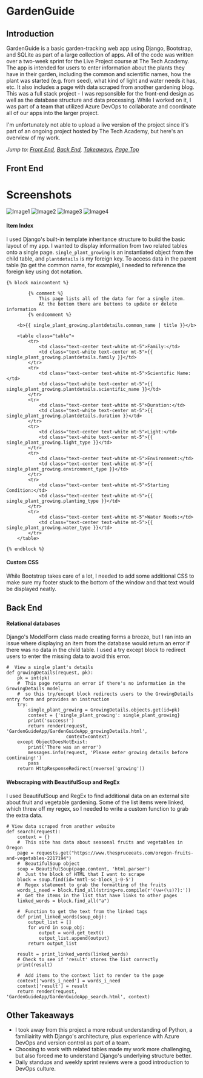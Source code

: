 # GardenGuide

## Introduction

GardenGuide is a basic garden-tracking web app using Django, Bootstrap, and SQLite as part of a large collection of apps. All of the code was written over a two-week sprint for the Live Project course at The Tech Academy. The app is intended for users to enter information about the plants they have in their garden, including the common and scientific names, how the plant was started (e.g. from seed), what kind of light and water needs it has, etc. It also includes a page with data scraped from another gardening blog. This was a full stack project - I was repsonsible for the front-end design as well as the database structure and data processing. While I worked on it, I was part of a team that utilized Azure DevOps to collaborate and coordinate all of our apps into the larger project. 

I'm unfortunately not able to upload a live version of the project since it's part of an ongoing project hosted by The Tech Academy, but here's an overview of my work.

*Jump to: [Front End](#front-end), [Back End](#back-end), [Takeaways](#other-takeaways), [Page Top](#gardenguide)*
 
## Front End

# Screenshots
![Image1](https://github.com/lenniecottrell/GardenGuide/blob/master/images/GardenGuideHome.png)
![Image2](https://github.com/lenniecottrell/GardenGuide/blob/master/images/addGardenDetails.png)
![Image3](https://github.com/lenniecottrell/GardenGuide/blob/master/images/addPlant.png)
![Image4](https://github.com/lenniecottrell/GardenGuide/blob/master/images/myGarden.png)


#### Item Index
I used Django's built-in template inheritance structure to build the basic layout of my app. I wanted to display information from two related tables onto a single page. `single_plant_growing` is an instantiated object from the child table, and `plantdetails` is my foreign key. To access data in the parent table (to get the common name, for example), I needed to reference the foreign key using dot notation. 

    {% block maincontent %}

            {% comment %}
                This page lists all of the data for for a single item.
                At the bottom there are buttons to update or delete information
            {% endcomment %}

        <b>{{ single_plant_growing.plantdetails.common_name | title }}</b>

        <table class="table">
            <tr>
                <td class="text-center text-white mt-5">Family:</td>
                <td class="text-white text-center mt-5">{{ single_plant_growing.plantdetails.family }}</td>
            </tr>
            <tr>
                <td class="text-center text-white mt-5">Scientific Name:</td>
                <td class="text-white text-center mt-5">{{ single_plant_growing.plantdetails.scientific_name }}</td>
            </tr>
            <tr>
                <td class="text-center text-white mt-5">Duration:</td>
                <td class="text-white text-center mt-5">{{ single_plant_growing.plantdetails.duration }}</td>
            </tr>
            <tr>
                <td class="text-center text-white mt-5">Light:</td>
                <td class="text-white text-center mt-5">{{ single_plant_growing.light_type }}</td>
            </tr>
            <tr>
                <td class="text-center text-white mt-5">Environment:</td>
                <td class="text-center text-white mt-5">{{ single_plant_growing.environment_type }}</td>
            </tr>
            <tr>
                <td class="text-center text-white mt-5">Starting Condition:</td>
                <td class="text-center text-white mt-5">{{ single_plant_growing.planting_type }}</td>
            </tr>
            <tr>
                <td class="text-center text-white mt-5">Water Needs:</td>
                <td class="text-center text-white mt-5">{{ single_plant_growing.water_type }}</td>
            </tr>
        </table>

    {% endblock %}

#### Custom CSS
While Bootstrap takes care of a lot, I needed to add some additional CSS to make sure my footer stuck to the bottom of the window and that text would be displayed neatly. 


## Back End

#### Relational databases
Django's ModelForm class made creating forms a breeze, but I ran into an issue where displaying an item from the database would return an error if there was no data in the child table. I used a try except block to redirect users to enter the missing data to avoid this error.

    #  View a single plant's details
    def growingDetails(request, pk):
        pk = int(pk)
        #  This page returns an error if there's no information in the GrowingDetails model,
        #  so this try/except block redirects users to the GrowingDetails entry form and provides an instruction
        try:
            single_plant_growing = GrowingDetails.objects.get(id=pk)
            context = {'single_plant_growing': single_plant_growing}
            print('success!')
            return render(request, 'GardenGuideApp/GardenGuideApp_growingDetails.html',
                          context=context)
        except ObjectDoesNotExist:
            print('There was an error')
            messages.info(request, 'Please enter growing details before continuing!')
            pass
        return HttpResponseRedirect(reverse('growing'))
        

#### Webscraping with BeautifulSoup and RegEx
I used BeautifulSoup and RegEx to find additional data on an external site about fruit and vegetable gardening. Some of the list items were linked, which threw off my regex, so I needed to write a custom function to grab the extra data.

    # View data scraped from another website
    def search(request):
        context = {}
        #  This site has data about seasonal fruits and vegetables in Oregon
        page = requests.get("https://www.thespruceeats.com/oregon-fruits-and-vegetables-2217194")
        #  BeautifulSoup object
        soup = BeautifulSoup(page.content, 'html.parser')
        #  Just the block of HTML that I want to scrape
        block = soup.find(id='mntl-sc-block_1-0-5')
        #  Regex statement to grab the formatting of the fruits
        words_i_need = block.find_all(string=re.compile(r'(\w+(\s)?):'))
        #  Get the items in the list that have links to other pages
        linked_words = block.find_all("a")

        #  Function to get the text from the linked tags
        def print_linked_words(soup_obj):
            output_list = []
            for word in soup_obj:
                output = word.get_text()
                output_list.append(output)
            return output_list

        result = print_linked_words(linked_words)
        # Check to see if 'result' stores the list correctly
        print(result)

        #  Add items to the context list to render to the page
        context['words_i_need'] = words_i_need
        context['result'] = result
        return render(request, 'GardenGuideApp/GardenGuideApp_search.html', context)

## Other Takeaways

* I took away from this project a more robust understanding of Python, a familiairity with Django's architecture, plus experience with Azure DevOps and version control as part of a team.
* Choosing to work with related tables made my work more challenging, but also forced me to understand Django's underlying structure better.
* Daily standups and weekly sprint reviews were a good introduction to DevOps culture.


